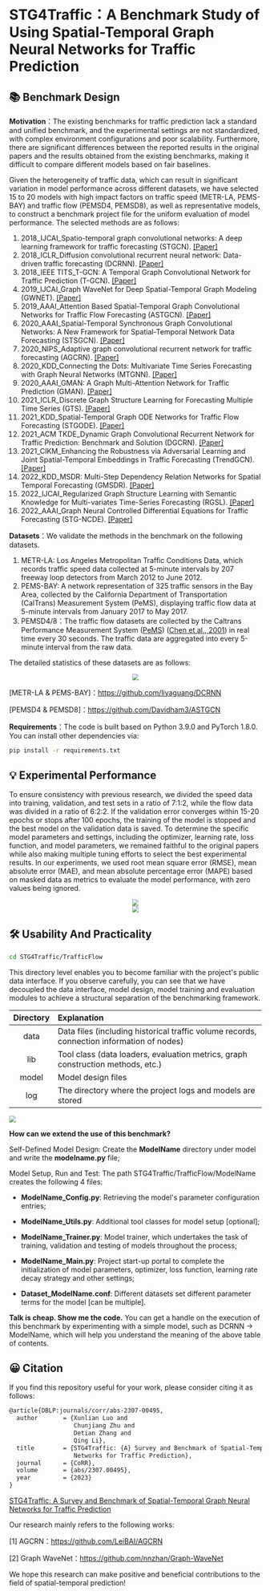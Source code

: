 # STG4Traffic：A Benchmark Study of Using Spatial-Temporal Graph Neural Networks for Traffic Prediction

## 📚 Benchmark Design

**Motivation**：The existing benchmarks for traffic prediction lack a standard and unified benchmark, and the experimental settings are not standardized, with complex environment configurations and poor scalability. Furthermore, there are significant differences between the reported results in the original papers and the results obtained from the existing benchmarks, making it difficult to compare different models based on fair baselines.

Given the heterogeneity of traffic data, which can result in significant variation in model performance across different datasets, we have selected 15 to 20 models with high impact factors on traffic speed (METR-LA, PEMS-BAY) and traffic flow (PEMSD4, PEMSD8), as well as representative models, to construct a benchmark project file for the uniform evaluation of model performance. The selected methods are as follows: 

1. 2018_IJCAI_Spatio-temporal graph convolutional networks: A deep learning framework for traffic forecasting (STGCN). [[Paper]](https://arxiv.org/abs/1709.04875)
2. 2018_ICLR_Diffusion convolutional recurrent neural network: Data-driven traffic forecasting (DCRNN). [[Paper]](https://openreview.net/forum?id=SJiHXGWAZ)
3. 2018_IEEE TITS_T-GCN: A Temporal Graph Convolutional Network for Traffic Prediction (T-GCN). [[Paper]](https://ieeexplore.ieee.org/abstract/document/8809901)
4. 2019_IJCAI_Graph WaveNet for Deep Spatial-Temporal Graph Modeling (GWNET). [[Paper]](https://arxiv.org/abs/1906.00121)
5. 2019_AAAI_Attention Based Spatial-Temporal Graph Convolutional Networks for Traffic Flow Forecasting (ASTGCN). [[Paper]](https://ojs.aaai.org/index.php/AAAI/article/view/3881)
6. 2020_AAAI_Spatial-Temporal Synchronous Graph Convolutional Networks: A New Framework for Spatial-Temporal Network Data Forecasting (STSGCN). [[Paper]](https://ojs.aaai.org/index.php/AAAI/article/view/5438)
7. 2020_NIPS_Adaptive graph convolutional recurrent network for traffic forecasting (AGCRN). [[Paper]](https://proceedings.neurips.cc/paper/2020/hash/ce1aad92b939420fc17005e5461e6f48-Abstract.html)
8. 2020_KDD_Connecting the Dots: Multivariate Time Series Forecasting with Graph Neural Networks (MTGNN). [[Paper]](https://dl.acm.org/doi/abs/10.1145/3394486.3403118)
9. 2020_AAAI_GMAN: A Graph Multi-Attention Network for Traffic Prediction (GMAN). [[Paper]](https://ojs.aaai.org/index.php/AAAI/article/view/5477)
10. 2021_ICLR_Discrete Graph Structure Learning for Forecasting Multiple Time Series (GTS). [[Paper]](https://arxiv.org/abs/2101.06861)
11. 2021_KDD_Spatial-Temporal Graph ODE Networks for Traffic Flow Forecasting (STGODE). [[Paper]](https://dl.acm.org/doi/abs/10.1145/3447548.3467430)
12. 2021_ACM TKDE_Dynamic Graph Convolutional Recurrent Network for Traffic Prediction: Benchmark and Solution (DGCRN). [[Paper]](https://dl.acm.org/doi/full/10.1145/3532611)
13. 2021_CIKM_Enhancing the Robustness via Adversarial Learning and Joint Spatial-Temporal Embeddings in Traffic Forecasting (TrendGCN). [[Paper]](https://arxiv.org/abs/2208.03063)
14. 2022_KDD_MSDR: Multi-Step Dependency Relation Networks for Spatial Temporal Forecasting (GMSDR). [[Paper]](https://dl.acm.org/doi/abs/10.1145/3534678.3539397)
15. 2022_IJCAI_Regularized Graph Structure Learning with Semantic Knowledge for Multi-variates Time-Series Forecasting (RGSL). [[Paper]](https://arxiv.org/abs/2210.06126)
16. 2022_AAAI_Graph Neural Controlled Differential Equations for Traffic Forecasting (STG-NCDE). [[Paper]](https://ojs.aaai.org/index.php/AAAI/article/view/20587)

**Datasets**：We validate the methods in the benchmark on the following datasets. 

1. METR-LA: Los Angeles Metropolitan Traffic Conditions Data, which records traffic speed data collected at 5-minute intervals by 207 freeway loop detectors from March 2012 to June 2012. 
2. PEMS-BAY: A network representation of 325 traffic sensors in the Bay Area, collected by the California Department of Transportation (CalTrans) Measurement System (PeMS), displaying traffic flow data at 5-minute intervals from January 2017 to May 2017.
3. PEMSD4/8：The traffic flow datasets are collected by the Caltrans Performance Measurement System ([PeMS](http://pems.dot.ca.gov/)) ([Chen et al., 2001](https://trrjournalonline.trb.org/doi/10.3141/1748-12)) in real time every 30 seconds. The traffic data are aggregated into every 5-minute interval from the raw data. 

The detailed statistics of these datasets are as follows:

<center><img src="figure\Datasets.png" style="zoom:80%;text-align: center;" /></center>

[METR-LA & PEMS-BAY]：https://github.com/liyaguang/DCRNN

[PEMSD4 & PEMSD8]：https://github.com/Davidham3/ASTGCN

**Requirements**：The code is built based on Python 3.9.0 and PyTorch 1.8.0.  You can install other dependencies via: 

```bash
pip install -r requirements.txt
```

## 💡 Experimental Performance

To ensure consistency with previous research, we divided the speed data into training, validation, and test sets in a ratio of 7:1:2, while the flow data was divided in a ratio of 6:2:2. If the validation error converges within 15-20 epochs or stops after 100 epochs, the training of the model is stopped and the best model on the validation data is saved. To determine the specific model parameters and settings, including the optimizer, learning rate, loss function, and model parameters, we remained faithful to the original papers while also making multiple tuning efforts to select the best experimental results. In our experiments, we used root mean square error (RMSE), mean absolute error (MAE), and mean absolute percentage error (MAPE) based on masked data as metrics to evaluate the model performance, with zero values being ignored.

<center><img src="figure\speed.png" style="zoom:80%;" /></center>

<center><img src="figure\flow.png" style="zoom:80%;" /></center>

## 🛠️ Usability And Practicality

```bash
cd STG4Traffic/TrafficFlow
```

This directory level enables you to become familiar with the project's public data interface. If you observe carefully, you can see that we have decoupled the data interface, model design, model training and evaluation modules to achieve a structural separation of the benchmarking framework.

| Directory | Explanation                                                  |
| :-------: | :----------------------------------------------------------- |
|   data    | Data files (including historical traffic volume records, connection information of nodes) |
|    lib    | Tool class (data loaders, evaluation metrics, graph construction methods, etc.) |
|   model   | Model design files                                           |
|    log    | The directory where the project logs and models are stored   |

<img src="figure\benchmarkPiple.png" style="zoom:80%;" />

**How can we extend the use of this benchmark?**

Self-Defined Model Design: Create the **ModelName** directory under model and write the **modelname.py** file;

Model Setup, Run and Test: The path STG4Traffic/TrafficFlow/ModelName creates the following 4 files:

- **ModelName_Config.py**: Retrieving the model's parameter configuration entries;

- **ModelName_Utils.py**: Additional tool classes for model setup [optional];

- **ModelName_Trainer.py**: Model trainer, which undertakes the task of training, validation and testing of models throughout the process;

- **ModelName_Main.py**:  Project start-up portal to complete the initialization of model parameters, optimizer, loss function, learning rate decay strategy and other settings;

- **Dataset_ModelName.conf**: Different datasets set different parameter terms for the model [can be multiple].

**Talk is cheap. Show me the code.** You can get a handle on the execution of this benchmark by experimenting with a simple model, such as DCRNN → ModelName, which will help you understand the meaning of the above table of contents.

## 😀 Citation

If you find this repository useful for your work, please consider citing it as follows:


```tex
@article{DBLP:journals/corr/abs-2307-00495,
  author       = {Xunlian Luo and
                  Chunjiang Zhu and
                  Detian Zhang and
                  Qing Li},
  title        = {STG4Traffic: {A} Survey and Benchmark of Spatial-Temporal Graph Neural
                  Networks for Traffic Prediction},
  journal      = {CoRR},
  volume       = {abs/2307.00495},
  year         = {2023}
}
```


[STG4Traffic: A Survey and Benchmark of Spatial-Temporal Graph Neural Networks for Traffic Prediction](https://arxiv.org/abs/2307.00495)

Our research mainly refers to the following works:

[1] AGCRN：https://github.com/LeiBAI/AGCRN

[2] Graph WaveNet：https://github.com/nnzhan/Graph-WaveNet

We hope this research can make positive and beneficial contributions to the field of spatial-temporal prediction!





